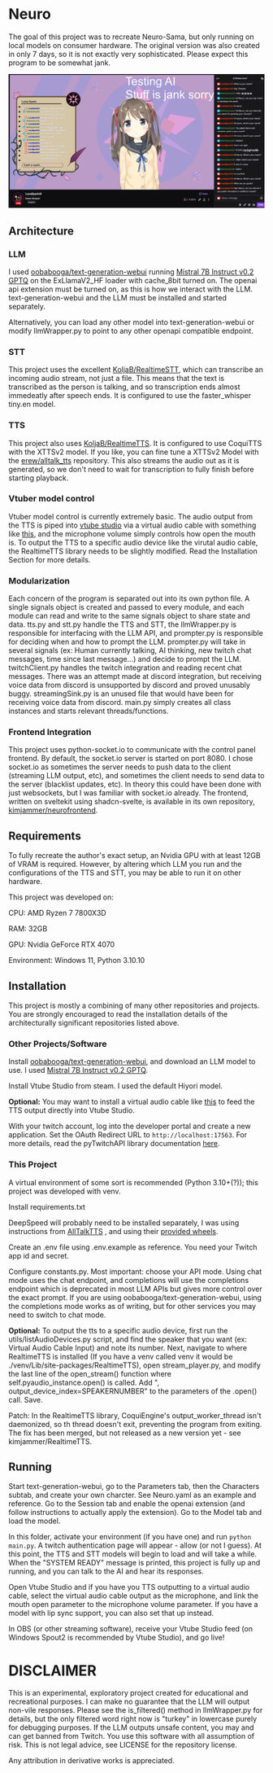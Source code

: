 # Neuro

The goal of this project was to recreate Neuro-Sama, but only running on local models on consumer hardware.
The original version was also created in only 7 days, so it is not exactly very sophisticated. Please expect this
program to be somewhat jank.

![Screenshot of demo stream](./images/stream.png)

## Architecture

### LLM

I used [oobabooga/text-generation-webui](https://github.com/oobabooga/text-generation-webui)
running [Mistral 7B Instruct v0.2 GPTQ](https://huggingface.co/TheBloke/Mistral-7B-Instruct-v0.2-GPTQ) on the
ExLlamaV2_HF loader with cache_8bit turned on. The openai api extension must be turned on, as this is how we interact
with the LLM. text-generation-webui and the LLM must be installed and started separately.

Alternatively, you can load any other model into text-generation-webui or modify llmWrapper.py to point to any other
openapi compatible endpoint.

### STT

This project uses the excellent [KoljaB/RealtimeSTT](https://github.com/KoljaB/RealtimeSTT), which can transcribe an
incoming audio stream, not just a file. This means that the text is transcribed as the person is talking, and so
transcription ends almost immedeatly after speech ends. It is configured to use the faster_whisper tiny.en model.

### TTS

This project also uses [KoljaB/RealtimeTTS](https://github.com/KoljaB/RealtimeTTS). It is configured to use CoquiTTS
with the XTTSv2 model. If you like, you can fine tune a XTTSv2 Model with
the [erew/alltalk_tts](https://github.com/erew123/alltalk_tts) repository. This also streams the audio out as it is
generated, so we don't need to wait for transcription to fully finish before starting playback.

### Vtuber model control

Vtuber model control is currently extremely basic. The audio output from the TTS is piped
into [vtube studio](https://denchisoft.com/) via a virtual audio cable with something
like [this](https://vb-audio.com/Cable/), and the microphone volume simply controls how open the mouth is. To output the
TTS to a specific audio device like the virutal audio cable, the RealtimeTTS library needs to be slightly modified. Read
the Installation Section for more details.

### Modularization

Each concern of the program is separated out into its own python file. A single signals object is created and passed to
every module, and each module can read and write to the same signals object to share state and data. tts.py and stt.py
handle the TTS and STT, the llmWrapper.py is responsible for interfacing with the LLM API, and prompter.py is
responsible for deciding when and how to prompt the LLM. prompter.py will take in several signals (ex: Human currently
talking, AI thinking, new twitch chat messages, time since last message...) and decide to prompt the LLM.
twitchClient.py handles the twitch integration and reading recent chat messages. There was an attempt made at discord
integration, but receiving voice data from discord is unsupported by discord and proved unusably buggy. streamingSink.py
is an unused file that would have been for receiving voice data from discord. main.py simply creates all class instances
and starts relevant threads/functions.

### Frontend Integration

This project uses python-socket.io to communicate with the control panel frontend. By default, the socket.io server is
started on port 8080. I chose socket.io as sometimes the server needs to push data to the client (streaming LLM
output, etc), and sometimes the client needs to send data to the server (blacklist updates, etc). In theory this could
have been done with just websockets, but I was familiar with socket.io already. The frontend, written on sveltekit using
shadcn-svelte, is available in its own repository, [kimjammer/neurofrontend](https://github.com/kimjammer/neurofrontend).

## Requirements

To fully recreate the author's exact setup, an Nvidia GPU with at least 12GB of VRAM is required. However, by altering
which LLM you run and the configurations of the TTS and STT, you may be able to run it on other hardware.

This project was developed on:

CPU: AMD Ryzen 7 7800X3D

RAM: 32GB

GPU: Nvidia GeForce RTX 4070

Environment: Windows 11, Python 3.10.10

## Installation

This project is mostly a combining of many other repositories and projects. You are strongly encouraged to read the
installation details of the architecturally significant repositories listed above.

### Other Projects/Software

Install [oobabooga/text-generation-webui](https://github.com/oobabooga/text-generation-webui), and download an LLM model
to use. I used [Mistral 7B Instruct v0.2 GPTQ](https://huggingface.co/TheBloke/Mistral-7B-Instruct-v0.2-GPTQ).

Install Vtube Studio from steam. I used the default Hiyori model.

**Optional:** You may want to install a virtual audio cable like [this](https://vb-audio.com/Cable/) to feed the TTS
output directly into Vtube Studio.

With your twitch account, log into the developer portal and create a new application. Set the OAuth Redirect URL
to `http://localhost:17563`. For more details, read the pyTwitchAPI library
documentation [here](https://pytwitchapi.dev/en/stable/index.html#user-authentication).

### This Project

A virtual environment of some sort is recommended (Python 3.10+(?)); this project was developed with venv.

Install requirements.txt

DeepSpeed will probably need to be installed separately, I was using instructions
from [AllTalkTTS](https://github.com/erew123/alltalk_tts?#-deepspeed-installation-options) ,
and using their [provided wheels](https://github.com/erew123/alltalk_tts/releases/tag/deepspeed).

Create an .env file using .env.example as reference. You need your Twitch app id and secret.

Configure constants.py. Most important: choose your API mode. Using chat mode uses the chat endpoint, and completions
will use the completions endpoint which is deprecated in most LLM APIs but gives more control over the exact prompt.
If you are using oobabooga/text-generation-webui, using the completions mode works as of writing, but for other services
you may need to switch to chat mode.

**Optional:** To output the tts to a specific audio device, first run the utils/listAudioDevices.py script, and find the
speaker that you want (ex: Virtual Audio Cable Input) and note its number. Next, navigate to where RealtimeTTS is
installed (If you have a venv called venv it would be ./venv/Lib/site-packages/RealtimeTTS), open stream_player.py,
and modify the last line of the open_stream() function where self.pyaudio_instance.open() is called. Add ",
output_device_index=SPEAKERNUMBER" to the parameters of the .open() call. Save.

Patch: In the RealtimeTTS library, CoquiEngine's output_worker_thread isn't daemonized, so th thread doesn't exit,
preventing the program from exiting. The fix has been merged, but not released as a new version yet - see kimjammer/RealtimeTTS.

## Running

Start text-generation-webui, go to the Parameters tab, then the Characters subtab, and create your own charcter. See
Neuro.yaml as an example and reference. Go to the Session tab and enable the openai extension (and follow instructions
to actually apply the extension). Go to the Model tab and load the model.

In this folder, activate your environment (if you have one) and run `python main.py`. A twitch authentication page will
appear - allow (or not I guess). At this point, the TTS and STT models will begin to load and will take a while. When
the "SYSTEM READY" message is printed, this project is fully up and running, and you can talk to the AI and hear its
responses.

Open Vtube Studio and if you have you TTS outputting to a virtual audio cable, select the virtual audio cable output as
the microphone, and link the mouth open parameter to the microphone volume parameter. If you have a model with lip sync
support, you can also set that up instead.

In OBS (or other streaming software), receive your Vtube Studio feed (on Windows Spout2 is recommended by Vtube Studio),
and go live!

# DISCLAIMER

This is an experimental, exploratory project created for educational and recreational purposes. I can make no guarantee
that the LLM will output non-vile responses. Please see the is_filtered() method in llmWrapper.py for details, but the
only filtered word right now is "turkey" in lowercase purely for debugging purposes. If the LLM outputs unsafe content,
you may and can get banned from Twitch. You use this software with all assumption of risk. This is not legal advice, see
LICENSE for the repository license.

Any attribution in derivative works is appreciated.